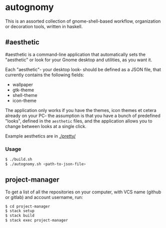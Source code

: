 # autognomy

This is an assorted collection of gnome-shell-based workflow, organization or decoration tools, written in haskell.

## \#aesthetic

\#aesthetic is a command-line application that automatically sets the "aesthetic" or look for your Gnome desktop and utilities, as you want it.

Each "aesthetic"- your desktop look- should be defined as a JSON file, that currently contains the following fields:

* wallpaper 
* gtk-theme
* shell-theme
* icon-theme 

The application only works if you have the themes, icon themes et cetera already on your PC- the assumption is that you have a bunch of predefined "looks", defined in the `aesthetic` files, and the application allows you to change between looks at a single click.

Example aesthetics are in [./pretty/](./pretty)

### Usage

```bash
$ ./build.sh
$ ./autognomy.sh <path-to-json-file>
```

## project-manager

To get a list of all the repositories on your computer, with VCS name (github or gitlab) and account username, run:

```bash
$ cd project-manager
$ stack setup
$ stack build
$ stack exec project-manager
``` 

